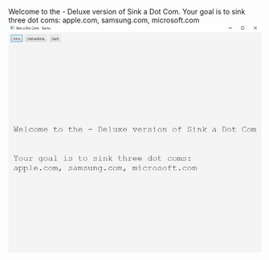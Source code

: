 Welcome to the - Deluxe version of Sink a Dot Com.
Your goal is to sink three dot coms: apple.com, samsung.com, microsoft.com
![alt-text](https://github.com/vladpop20/Game_SinkDotCom/blob/main/Game_SinkDotCom.gif)
